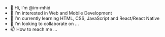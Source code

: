 - 👋 Hi, I’m @im-mhid
- 👀 I’m interested in Web and Mobile Development
- 🌱 I’m currently learning HTML, CSS, JavaScript and React/React Native
- 💞️ I’m looking to collaborate on ...
- 📫 How to reach me ...

<!---
im-mhid/im-mhid is a ✨ special ✨ repository because its `README.md` (this file) appears on your GitHub profile.
You can click the Preview link to take a look at your changes.
--->
